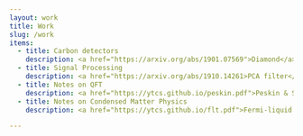 ```yaml
---
layout: work
title: Work
slug: /work
items:
  - title: Carbon detectors 
    description: <a href="https://arxiv.org/abs/1901.07569">Diamond</a> <a href="https://arxiv.org/abs/2008.08560>SiC</a>
  - title: Signal Processing
    description: <a href="https://arxiv.org/abs/1910.14261>PCA filter</a>
  - title: Notes on QFT
    description: <a href="https://ytcs.github.io/peskin.pdf">Peskin & Schroeder</a> <a href="https://ytcs.github.io/schwartz.pdf">Schwartz</a>
  - title: Notes on Condensed Matter Physics
    description: <a href="https://ytcs.github.io/flt.pdf">Fermi-liquid Theory</a> <a href="https://ytcs.github.io/brezin.pdf">Brezin</a>

---
```


<br />
<br />
